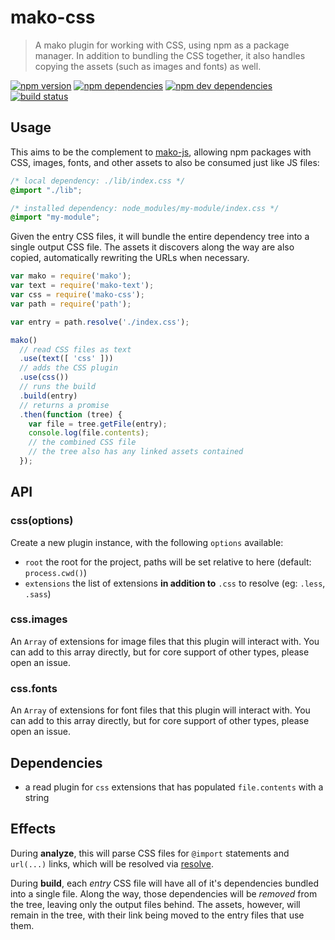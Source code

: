 # mako-css

> A mako plugin for working with CSS, using npm as a package manager. In addition to bundling the
> CSS together, it also handles copying the assets (such as images and fonts) as well.

[![npm version](https://img.shields.io/npm/v/mako-css.svg)](https://www.npmjs.com/package/mako-css)
[![npm dependencies](https://img.shields.io/david/makojs/css.svg)](https://david-dm.org/makojs/css)
[![npm dev dependencies](https://img.shields.io/david/dev/makojs/css.svg)](https://david-dm.org/makojs/css#info=devDependencies)
[![build status](https://img.shields.io/travis/makojs/css.svg)](https://travis-ci.org/makojs/css)

## Usage

This aims to be the complement to [mako-js](https://github.com/makojs/js), allowing npm packages
with CSS, images, fonts, and other assets to also be consumed just like JS files:

```css
/* local dependency: ./lib/index.css */
@import "./lib";

/* installed dependency: node_modules/my-module/index.css */
@import "my-module";
```

Given the entry CSS files, it will bundle the entire dependency tree into a single output CSS file.
The assets it discovers along the way are also copied, automatically rewriting the URLs when
necessary.

```js
var mako = require('mako');
var text = require('mako-text');
var css = require('mako-css');
var path = require('path');

var entry = path.resolve('./index.css');

mako()
  // read CSS files as text
  .use(text([ 'css' ]))
  // adds the CSS plugin
  .use(css())
  // runs the build
  .build(entry)
  // returns a promise
  .then(function (tree) {
    var file = tree.getFile(entry);
    console.log(file.contents);
    // the combined CSS file
    // the tree also has any linked assets contained
  });
```

## API

### css(options)

Create a new plugin instance, with the following `options` available:

 - `root` the root for the project, paths will be set relative to here (default: `process.cwd()`)
 - `extensions` the list of extensions **in addition to** `.css` to resolve (eg: `.less`, `.sass`)

### css.images

An `Array` of extensions for image files that this plugin will interact with. You can add to this
array directly, but for core support of other types, please open an issue.

### css.fonts

An `Array` of extensions for font files that this plugin will interact with. You can add to this
array directly, but for core support of other types, please open an issue.

## Dependencies

 - a read plugin for `css` extensions that has populated `file.contents` with a string

## Effects

During **analyze**, this will parse CSS files for `@import` statements and `url(...)` links, which
will be resolved via [resolve](https://www.npmjs.com/package/resolve).

During **build**, each _entry_ CSS file will have all of it's dependencies bundled into a single
file. Along the way, those dependencies will be _removed_ from the tree, leaving only the output
files behind. The assets, however, will remain in the tree, with their link being moved to the
entry files that use them.

